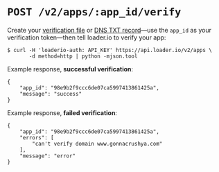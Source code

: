 # `POST /v2/apps/:app_id/verify`

Create your [verification file][verify-http] or [DNS TXT record][verify-dns]&mdash;use the `app_id` as your verification token&mdash;then tell loader.io to verify your app:

    $ curl -H 'loaderio-auth: API_KEY' https://api.loader.io/v2/apps \
           -d method=http | python -mjson.tool

Example response, **successful verification**:

    {
        "app_id": "98e9b2f9ccc6de07ca5997413861425a",
        "message": "success"
    }

Example response, **failed verification**:

    {
        "app_id": "98e9b2f9ccc6de07ca5997413861425a",
        "errors": [
            "can't verify domain www.gonnacrushya.com"
        ], 
        "message": "error"
    }

[verify-http]: /tests/verifying.html#http
[verify-dns]: /tests/verifying.html#dns

